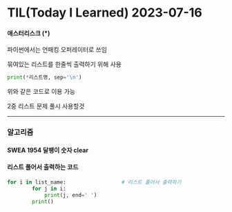 # TIL(Today I Learned) 2023-07-16

#### 애스터리스크 (*)

파이썬에서는 언패킹 오퍼레이터로 쓰임

묶여있는 리스트를 한줄씩 출력하기 위해 사용

```python
print(*리스트명, sep='\n')
```

위와 같은 코드로 이용 가능

2중 리스트 문제 풀시 사용할것

-------------

### 알고리즘

#### SWEA 1954 달팽이 숫자 clear

#### 리스트 풀어서 출력하는 코드

```python
for i in list_name:                  # 리스트 풀어서 출력하기
        for j in i:
            print(j, end=' ')
        print()
```




